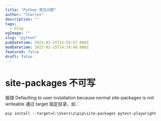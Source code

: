 ```yaml
---
title: "Python 常见问题"
author: "Charles"
description: ""
tags:
  - blog
ogImage: ""
slug: "python"
pubDatetime: 2023-02-15T13:59:57.000Z
modDatetime: 2023-02-15T14:24:49.000Z
featured: false
draft: false
---
```


# site-packages 不可写

报错 Defaulting to user installation because normal site-packages is not writeable
通过 target 指定目录，如：

```
pip install --target=C:\Users\z\pip\site-packages pytest-playwright
```
